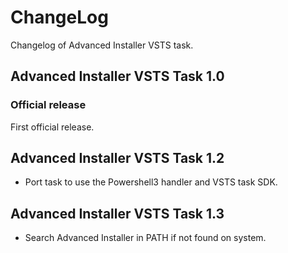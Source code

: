 ChangeLog
=========
Changelog of Advanced Installer VSTS task.

Advanced Installer VSTS Task 1.0
-----------------------
### Official release
First official release.

Advanced Installer VSTS Task 1.2
-----------------------

* Port task to use the  Powershell3 handler and VSTS task SDK.

Advanced Installer VSTS Task 1.3
-----------------------

* Search Advanced Installer in PATH if not found on system. 